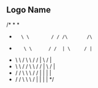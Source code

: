 ## Logo Name

/* 
* 
*                       
*       \ \        / / /\       /\
*        \ \      / /  | \     / |
* \ \   / \ \    /  /  |  \   /  |
*  \ \ / / \ \  / /    |   \ /   |
*  / / \ \  \ \/ /     | |     | |   
* / /   \ \  \  /      | |     | |
*/
